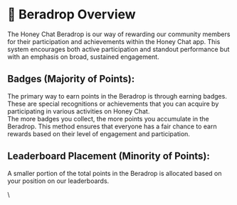 # 🚀 Beradrop Overview

The Honey Chat Beradrop is our way of rewarding our community members for their participation and achievements within the Honey Chat app. This system encourages both active participation and standout performance but with an emphasis on broad, sustained engagement.

## Badges (Majority of Points):

The primary way to earn points in the Beradrop is through earning badges. These are special recognitions or achievements that you can acquire by participating in various activities on Honey Chat. \
The more badges you collect, the more points you accumulate in the Beradrop. This method ensures that everyone has a fair chance to earn rewards based on their level of engagement and participation.

## Leaderboard Placement (Minority of Points):

A smaller portion of the total points in the Beradrop is allocated based on your position on our leaderboards. &#x20;

\
